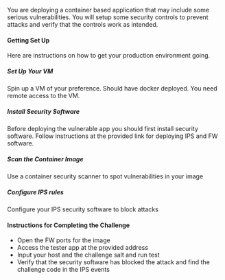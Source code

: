 You are deploying a container based application that may include some serious vulnerabilities. 
You will setup some security controls to prevent attacks and verify that the controls work as intended.

#### Getting Set Up
Here are instructions on how to get your production environment going.

##### Set Up Your VM
Spin up a VM of your preference. Should have docker deployed. You need remote access to the VM.

##### Install Security Software
Before deploying the vulnerable app you should first install security software. Follow instructions at the provided link for deploying IPS and FW software.

##### Scan the Container Image
Use a container security scanner to spot vulnerabilities in your image

##### Configure IPS rules
Configure your IPS security software to block attacks

#### Instructions for Completing the Challenge
- Open the FW ports for the image
- Access the tester app at the provided address
- Input your host and the challenge salt and run test
- Verify that the security software has blocked the attack and find the challenge code in the IPS events